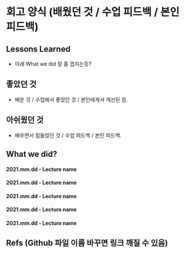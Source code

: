# 회고 양식 (배웠던 것 / 수업 피드백 / 본인 피드백)

## Lessons Learned
- 아래 What we did 랑 좀 겹치는듯?

## 좋았던 것
- 배운 것 / 수업에서 좋았던 것 / 본인에게서 개선된 점.

## 아쉬웠던 것
- 배우면서 힘들었던 것 / 수업 피드백 / 본인 피드백.

## What we did?

#### 2021.mm.dd - Lecture name
#### 2021.mm.dd - Lecture name
#### 2021.mm.dd - Lecture name
#### 2021.mm.dd - Lecture name
#### 2021.mm.dd - Lecture name

## Refs (Github 파일 이름 바꾸면 링크 깨질 수 있음)
